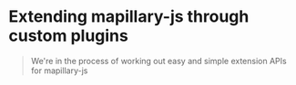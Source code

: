 # Extending mapillary-js through custom plugins

> We're in the process of working out easy and simple extension APIs for mapillary-js

